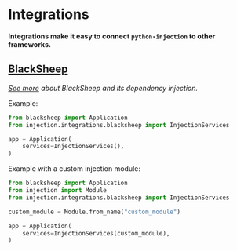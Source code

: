 # Integrations

**Integrations make it easy to connect `python-injection` to other frameworks.**

## [BlackSheep](https://github.com/Neoteroi/BlackSheep)

_[See more](https://www.neoteroi.dev/blacksheep/dependency-injection) about BlackSheep and its dependency injection._

Example:

```python
from blacksheep import Application
from injection.integrations.blacksheep import InjectionServices

app = Application(
    services=InjectionServices(),
)
```

Example with a custom injection module:

```python
from blacksheep import Application
from injection import Module
from injection.integrations.blacksheep import InjectionServices

custom_module = Module.from_name("custom_module")

app = Application(
    services=InjectionServices(custom_module),
)
```
